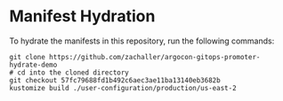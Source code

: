 # Manifest Hydration

To hydrate the manifests in this repository, run the following commands:

```shell
git clone https://github.com/zachaller/argocon-gitops-promoter-hydrate-demo
# cd into the cloned directory
git checkout 57fc79688fd1b492c6aec3ae11ba13140eb3682b
kustomize build ./user-configuration/production/us-east-2
```
